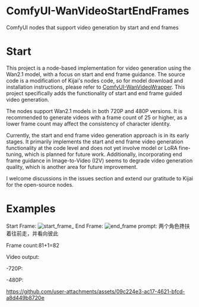 # ComfyUI-WanVideoStartEndFrames
ComfyUI nodes that support video generation by start and end frames

# Start
This project is a node-based implementation for video generation using the Wan2.1 model, with a focus on start and end frame guidance. The source code is a modification of Kijai's nodes code, so for model download and installation instructions, please refer to [ComfyUI-WanVideoWrapper](https://github.com/fallenshock/FlowEdit). This project specifically adds the functionality of start and end frame guided video generation.

The nodes support Wan2.1 models in both 720P and 480P versions. It is recommended to generate videos with a frame count of 25 or higher, as a lower frame count may affect the consistency of character identity.

Currently, the start and end frame video generation approach is in its early stages. It primarily implements the start and end frame video generation functionality at the code level and does not yet involve model or LoRA fine-tuning, which is planned for future work. Additionally, incorporating end frame guidance in Image-to-Video (I2V) seems to degrade video generation quality, which is another area for future improvement.

I welcome discussions in the issues section and extend our gratitude to Kijai for the open-source nodes.

# Examples
Start Frame:
![start_frame_](https://github.com/user-attachments/assets/6c301578-56ae-45c7-8d1c-9ac5f727bf53)
End Frame:
![end_frame](https://github.com/user-attachments/assets/97de3844-e974-4be9-9157-0785c564574d)
prompt:
两个角色搀扶着往前走，并看向彼此

Frame count:81+1=82

Video output:

-720P:


-480P:

https://github.com/user-attachments/assets/09c224e3-ac17-4621-bfcd-a8d449b8720e






